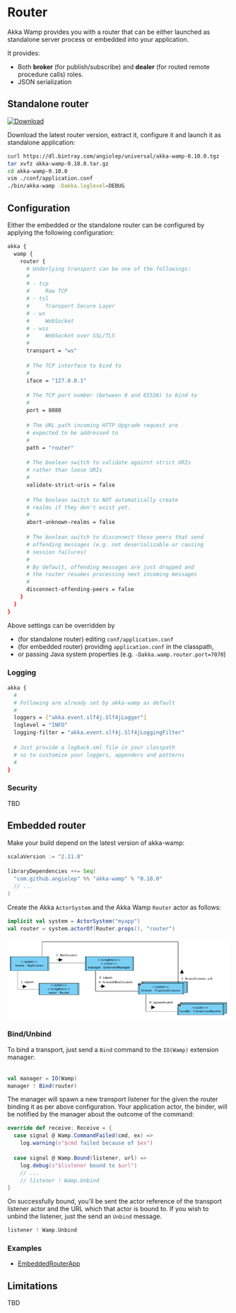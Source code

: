 # Router
Akka Wamp provides you with a router that can be either launched as standalone server process or embedded into your application.

It provides:

* Both __broker__ (for publish/subscribe) and __dealer__ (for routed remote procedure calls) roles.
* JSON serialization



## Standalone router
[![Download][download-image]][download-url]

Download the latest router version, extract it, configure it and launch it as standalone application:

```bash
curl https://dl.bintray.com/angiolep/universal/akka-wamp-0.10.0.tgz
tar xvfz akka-wamp-0.10.0.tar.gz
cd akka-wamp-0.10.0
vim ./conf/application.conf
./bin/akka-wamp -Dakka.loglevel=DEBUG
```


<a id="configuration"></a>


## Configuration
Either the embedded or the standalone router can be configured by applying the following configuration:
 
```bash
akka {
  wamp {
    router {
      # Underlying transport can be one of the followings:
      #
      # - tcp
      #     Raw TCP
      # - tsl
      #     Transport Secure Layer
      # - ws    
      #     WebSocket 
      # - wss
      #     WebSocket over SSL/TLS
      #
      transport = "ws"
            
      # The TCP interface to bind to
      #
      iface = "127.0.0.1"
      
      # The TCP port number (between 0 and 65536) to bind to
      #
      port = 8080
      
      # The URL path incoming HTTP Upgrade request are
      # expected to be addressed to
      #
      path = "router"

      # The boolean switch to validate against strict URIs 
      # rather than loose URIs
      #
      validate-strict-uris = false

      # The boolean switch to NOT automatically create 
      # realms if they don't exist yet.
      #
      abort-unknown-realms = false

      # The boolean switch to disconnect those peers that send 
      # offending messages (e.g. not deserializable or causing
      # session failures)
      #
      # By default, offending messages are just dropped and 
      # the router resumes processing next incoming messages
      #
      disconnect-offending-peers = false
    }
  }
}
```
      
Above settings can be overridden by

 * (for standalone router) editing ``conf/application.conf``
 * (for embedded router) providing ``application.conf`` in the classpath,
 * or passing Java system properties (e.g. ``-Dakka.wamp.router.port=7070``)


### Logging
```bash
akka {
  #
  # Following are already set by akka-wamp as default
  #
  loggers = ["akka.event.slf4j.Slf4jLogger"]
  loglevel = "INFO"
  logging-filter = "akka.event.slf4j.Slf4jLoggingFilter"
    
  # Just provide a logback.xml file in your classpath 
  # so to customize your loggers, appenders and patterns
  # 
}
```

### Security
TBD

## Embedded router
Make your build depend on the latest version of akka-wamp: 

```scala
scalaVersion := "2.11.8"

libraryDependencies ++= Seq(
  "com.github.angiolep" %% "akka-wamp" % "0.10.0"
  // ...
)
```


Create the Akka ``ActorSystem`` and the Akka Wamp ``Router`` actor as follows:

```scala
implicit val system = ActorSystem("myapp")
val router = system.actorOf(Router.props(), "router")
```

![router](router.png)

### Bind/Unbind
To bind a transport, just send a ``Bind`` command to the ``IO(Wamp)`` extension manager:

```scala

val manager = IO(Wamp)
manager ! Bind(router)
```

The manager will spawn a new transport listener for the given the router binding it as per above configuration. Your application actor, the binder, will be notified by the manager about the outcome of the command:

```scala
override def receive: Receive = {
  case signal @ Wamp.CommandFailed(cmd, ex) =>
    log.warning(s"$cmd failed because of $ex")

  case signal @ Wamp.Bound(listener, url) =>
    log.debug(s"$listener bound to $url")
    // ...
    // listener ! Wamp.Unbind
} 
```

On successfully bound, you'll be sent the actor reference of the transport listener actor and the URL which that actor is bound to. If you wish to unbind the listener, just the send an ``Unbind`` message.

```scala
listener ! Wamp.Unbind
```

### Examples

* [EmbeddedRouterApp](https://github.com/angiolep/akka-wamp/blob/master/examples/src/main/scala/examples/EmbeddedRouterApp.scala)


## Limitations
TBD

[download-image]: https://api.bintray.com/packages/angiolep/universal/akka-wamp/images/download.svg
[download-url]: https://bintray.com/angiolep/universal/akka-wamp/_latestVersion
